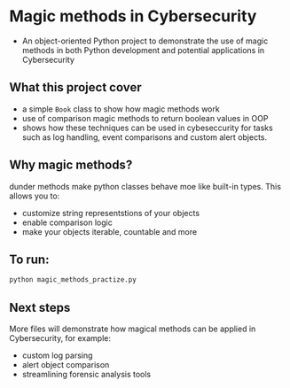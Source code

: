 # Magic methods in Cybersecurity

- An object-oriented Python project to demonstrate the use of magic methods in both Python development and potential applications in Cybersecurity

## What this project cover

- a simple `Book` class to show how magic methods work
- use of comparison magic methods to return boolean values in OOP
- shows how these techniques can be used in cybeseccurity for tasks such as log handling, event comparisons and custom alert objects.

## Why magic methods?

dunder methods make python classes behave moe like built-in types. This allows you to:

- customize string representstions of your objects
- enable comparison logic
- make your objects iterable, countable and more

## To run:

```bash
python magic_methods_practize.py

```

## Next steps

More files will demonstrate how magical methods can be applied in Cybersecurity, for example:

- custom log parsing
- alert object comparison
- streamlining forensic analysis tools

